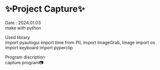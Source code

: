 # ✨Project Capture✨

Date : 2024.01.03   
make with python   
   
Used library   
import pyautogui
import time
from PIL import ImageGrab, Image
import os
import keyboard
import pyperclip

Program discription   
capture program📷
